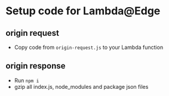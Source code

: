 # Setup code for Lambda@Edge

## origin request

- Copy code from `origin-request.js` to your Lambda function

## origin response

- Run `npm i`
- gzip all index.js, node_modules and package json files
